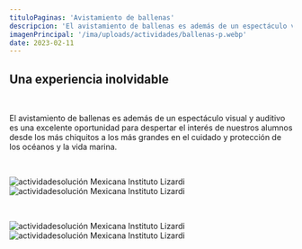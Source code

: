 ```yaml
---
tituloPaginas: 'Avistamiento de ballenas'
descripcion: 'El avistamiento de ballenas es además de un espectáculo visual y auditivo es una excelente oportunidad para...'
imagenPrincipal: '/ima/uploads/actividades/ballenas-p.webp'
date: 2023-02-11
---
```


## Una experiencia inolvidable

<br>

El avistamiento de ballenas es además de un espectáculo visual y auditivo es una excelente oportunidad para despertar el interés de nuestros alumnos desde los más chiquitos a los más grandes en el cuidado y protección de los océanos y la vida marina. 



<br>

![actividadesolución Mexicana Instituto Lizardi](/ima/uploads/actividades/ballenas.webp)
![actividadesolución Mexicana Instituto Lizardi](/ima/uploads/actividades/ballenas-3.webp)

<br>

![actividadesolución Mexicana Instituto Lizardi](/ima/uploads/actividades/avistamiento-ballenas-sec.webp)
![actividadesolución Mexicana Instituto Lizardi](/ima/uploads/actividades/avistamiento-ballenas-sec-2.webp)



